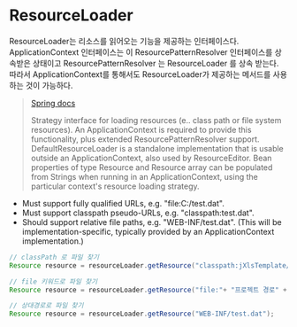 # ResourceLoader

ResourceLoader는 리소스를 읽어오는 기능을 제공하는 인터페이스다. ApplicationContext 인터페이스는 이 ResourcePatternResolver 인터페이스를 상속받은 상태이고 ResourcePatternResolver 는 ResourceLoader 를 상속 받는다. 따라서 ApplicationContext를 통해서도 ResourceLoader가 제공하는 메서드를 사용하는 것이 가능하다.

> [Spring docs](https://docs.spring.io/spring-framework/docs/current/javadoc-api/org/springframework/core/io/ResourceLoader.html)
>
> Strategy interface for loading resources (e.. class path or file system resources). An ApplicationContext is required to provide this functionality, plus extended ResourcePatternResolver support.
DefaultResourceLoader is a standalone implementation that is usable outside an ApplicationContext, also used by ResourceEditor.
Bean properties of type Resource and Resource array can be populated from Strings when running in an ApplicationContext, using the particular context's resource loading strategy.

- Must support fully qualified URLs, e.g. "file:C:/test.dat".
- Must support classpath pseudo-URLs, e.g. "classpath:test.dat".
- Should support relative file paths, e.g. "WEB-INF/test.dat". (This will be implementation-specific, typically provided by an ApplicationContext implementation.)

```java
// classPath 로 파일 찾기
Resource resource = resourceLoader.getResource("classpath:jXlsTemplate/survey.xlsx");

// file 키워드로 파일 찾기
Resource resource = resourceLoader.getResource("file:"+ "프로젝트 경로" + "/WEB-INF" + "파일경로");

// 상대경로로 파일 찾기
Resource resource = resourceLoader.getResource("WEB-INF/test.dat");
```

